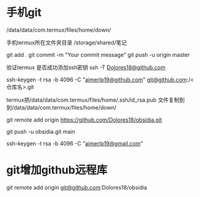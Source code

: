 # 手机git

/data/data/com.termux/files/home/down/


手机termux所在文件夹目录
/storage/shared/笔记

git add .
git commit -m "Your commit message"
git push -u origin master

验证termux 是否成功添加ssh密钥
ssh -T Dolores18@github.com

ssh-keygen -t rsa -b 4096 -C "aimerlp19@github.com"
git@github.com:/<仓库名>.git



termux把/data/data/com.termux/files/home/.ssh/id_rsa.pub  文件复制到到/data/data/com.termux/files/home/down/





git remote add origin https://github.com/Dolores18/obsidia.git

git push -u obsidia.git main


ssh-keygen -t rsa -b 4096 -C "aimerlp19@gmail.com"

# git增加github远程库
git remote add origin git@github.com:Dolores18/obsidia
```






